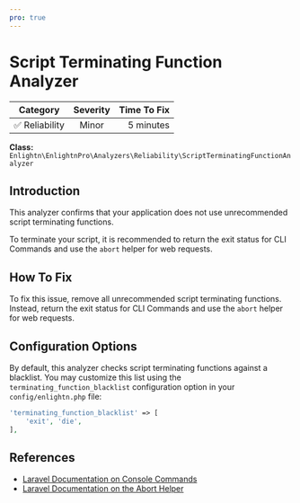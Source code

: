 ```yaml
---
pro: true
---
```


# Script Terminating Function Analyzer <Badge text="PRO" type="tip"/>

| Category       | Severity   | Time To Fix  |
| -------------  |:----------:| ------------:|
| :white_check_mark: Reliability | Minor | 5 minutes   |

**Class:** `Enlightn\EnlightnPro\Analyzers\Reliability\ScriptTerminatingFunctionAnalyzer`

## Introduction

This analyzer confirms that your application does not use unrecommended script terminating functions.

To terminate your script, it is recommended to return the exit status for CLI Commands and use the `abort` helper for web requests.

## How To Fix

To fix this issue, remove all unrecommended script terminating functions. Instead, return the exit status for CLI Commands and use the `abort` helper for web requests.

## Configuration Options

By default, this analyzer checks script terminating functions against a blacklist. You may customize this list using the `terminating_function_blacklist` configuration option in your `config/enlightn.php` file:

```php
'terminating_function_blacklist' => [
    'exit', 'die',
],
```

## References

- [Laravel Documentation on Console Commands](https://laravel.com/docs/artisan#writing-commands)
- [Laravel Documentation on the Abort Helper](https://laravel.com/docs/helpers#method-abort)